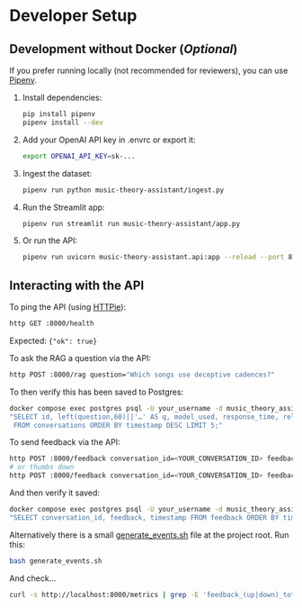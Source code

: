 # Developer Setup

## Development without Docker (*Optional*)

If you prefer running locally (not recommended for reviewers), you can use [Pipenv](https://pipenv.pypa.io/en/latest/).

1. Install dependencies:

    ```bash
    pip install pipenv
    pipenv install --dev
    ```

2. Add your OpenAI API key in .envrc or export it:

    ```bash
    export OPENAI_API_KEY=sk-...
    ```

3. Ingest the dataset:

    ```bash
    pipenv run python music-theory-assistant/ingest.py
    ```

4. Run the Streamlit app:

    ```bash
    pipenv run streamlit run music-theory-assistant/app.py
    ```

5. Or run the API:

    ```bash
    pipenv run uvicorn music-theory-assistant.api:app --reload --port 8000
    ```
    
## Interacting with the API

To ping the API (using [HTTPie](https://httpie.io/)):

```bash
http GET :8000/health
```
Expected: `{"ok": true}`

To ask the RAG a question via the API:

```bash
http POST :8000/rag question="Which songs use deceptive cadences?"
```

To then verify this has been saved to Postgres:

```bash
docker compose exec postgres psql -U your_username -d music_theory_assistant -c \
"SELECT id, left(question,60)||'…' AS q, model_used, response_time, relevance, openai_cost, timestamp
 FROM conversations ORDER BY timestamp DESC LIMIT 5;"
```

To send feedback via the API:

```bash
http POST :8000/feedback conversation_id=<YOUR_CONVERSATION_ID> feedback:=1
# or thumbs down
http POST :8000/feedback conversation_id=<YOUR_CONVERSATION_ID> feedback:=-1
```

And then verify it saved:

```bash
docker compose exec postgres psql -U your_username -d music_theory_assistant -c \
"SELECT conversation_id, feedback, timestamp FROM feedback ORDER BY timestamp DESC LIMIT 5;"
```
Alternatively there is a small [generate_events.sh](/generate_events.sh) file at the project root. Run this:

```bash
bash generate_events.sh
```
And check...

```bash
curl -s http://localhost:8000/metrics | grep -E 'feedback_(up|down)_total'
```
